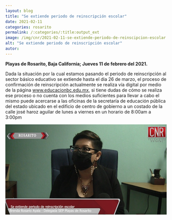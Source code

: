 ```yaml
---
layout: blog
title: "Se extiende periodo de reinscripción escolar"
date: 2021-02-11
categories: rosarito
permalink: /:categories/:title:output_ext
image: /img/cnr/2021-02-11-se-extiende-periodo-de-reinscipcion-escolar.jpg
alt: "Se extiende periodo de reinscripción escolar"
autor:
---
```


**Playas de Rosarito, Baja California; Jueves 11 de febrero del 2021.** 

Dada la situación por la cual estamos pasando el periodo de reinscripción al sector básico educativo se extiende hasta el dia 26 de marzo, el proceso de confirmación de reinscripción actualmente se realiza vía digital por medio de la página www.educacionbc.edu.mx, si tiene dudas de cómo se realiza ese proceso o no cuenta con los medios suficientes para llevar a cabo el mismo puede acercarse a las oficinas de la secretaría de educación pública del estado ubicado en el edificio de centro de gobierno a un costado de la calle josé haroz aguilar de lunes a viernes en un horario de 8:00am a 3:00pm

<div id="carouselExampleSlidesOnly" class="carousel slide" data-ride="carousel">
  <div class="carousel-inner">
    <div class="carousel-item active">
       <img class="d-block w-100" src="/img/cnr/2021-02-11-se-extiende-periodo-de-reinscipcion-escolar.jpg" loading="lazy"  alt="Se extiende periodo de reinscripción escolar">
    </div>
  </div>
</div>